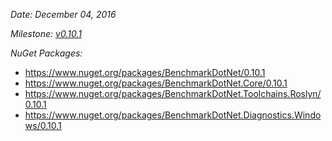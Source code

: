 _Date: December 04, 2016_

_Milestone: [v0.10.1](https://github.com/PerfDotNet/BenchmarkDotNet/issues?q=milestone%3Av0.10.1)_

_NuGet Packages:_
* https://www.nuget.org/packages/BenchmarkDotNet/0.10.1
* https://www.nuget.org/packages/BenchmarkDotNet.Core/0.10.1
* https://www.nuget.org/packages/BenchmarkDotNet.Toolchains.Roslyn/0.10.1
* https://www.nuget.org/packages/BenchmarkDotNet.Diagnostics.Windows/0.10.1